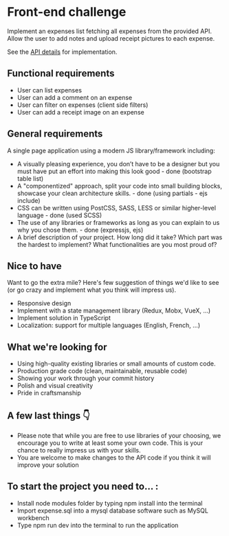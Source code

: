 # Front-end challenge
Implement an expenses list fetching all expenses from the provided API. Allow the user to add notes and upload receipt pictures to each expense.

See the [API details](https://github.com/pleo-io/frontend-challenge/blob/master/api/README.md) for implementation.

## Functional requirements
- User can list expenses
- User can add a comment on an expense
- User can filter on expenses (client side filters)
- User can add a receipt image on an expense

## General requirements
A single page application using a modern JS library/framework including:
- A visually pleasing experience, you don’t have to be a designer but you must have put an effort into making this look good - done (bootstrap table list)
- A "componentized" approach, split your code into small building blocks, showcase your clean architecture skills. - done (using partials - ejs include)
- CSS can be written using PostCSS, SASS, LESS or similar higher-level language - done (used SCSS)
- The use of any libraries or frameworks as long as you can explain to us why you chose them. - done (expressjs, ejs)
- A brief description of your project. How long did it take? Which part was the hardest to implement? What functionalities are you most proud of?

## Nice to have
Want to go the extra mile? Here's few suggestion of things we'd like to see (or go crazy and implement what you think will impress us).
- Responsive design
- Implement with a state management library (Redux, Mobx, VueX, ...)
- Implement solution in TypeScript
- Localization: support for multiple languages (English, French, ...)

## What we're looking for
- Using high-quality existing libraries or small amounts of custom code. 
- Production grade code (clean, maintainable, reusable code)
- Showing your work through your commit history
- Polish and visual creativity
- Pride in craftsmanship

## A few last things 👇
 - Please note that while you are free to use libraries of your choosing, we encourage you to write at least some your own code. This is your chance to really impress us with your skills.
- You are welcome to make changes to the API code if you think it will improve your solution

## To start the project you need to... :
- Install node modules folder by typing npm install into the terminal
- Import expense.sql into a mysql database software such as MySQL workbench
- Type npm run dev into the terminal to run the application
